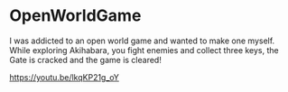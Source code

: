 # OpenWorldGame

I was addicted to an open world game and wanted to make one myself.
While exploring Akihabara, you fight enemies and collect three keys, the Gate is cracked and the game is cleared!

https://youtu.be/lkqKP21g_oY
